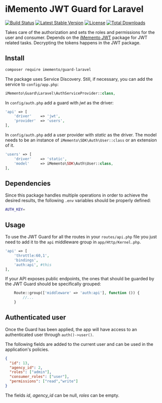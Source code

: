 # iMemento JWT Guard for Laravel
[![Build Status](https://travis-ci.org/mementohub/guard-laravel.svg?branch=master)](https://travis-ci.org/mementohub/guard-laravel)
[![Latest Stable Version](https://poser.pugx.org/imemento/guard-laravel/v/stable)](https://packagist.org/packages/imemento/guard-laravel)
[![License](https://poser.pugx.org/imemento/guard-laravel/license)](https://packagist.org/packages/imemento/guard-laravel)
[![Total Downloads](https://poser.pugx.org/imemento/guard-laravel/downloads)](https://packagist.org/packages/imemento/guard-laravel)

Takes care of the authorization and sets the roles and permissions for the user and consumer.
Depends on the [iMemento JWT](https://gitlab.com/imemento/composer/packages/jwt) package for JWT related tasks. Decrypting the tokens happens in the JWT package.

## Install

```bash
composer require imemento/guard-laravel
```

The package uses Service Discovery. Still, if necessary, you can add the service to `config/app.php`:
```php
iMemento\Guard\Laravel\AuthServiceProvider::class,
```

In `config/auth.php` add a guard with *jwt* as the driver:
```php
'api' => [
	'driver' 	=> 'jwt',
	'provider' 	=> 'users',
],
```

In `config/auth.php` add a user provider with *static* as the driver.
The model needs to be an instance of `iMemento\SDK\Auth\User::class` or an extension of it.
```php
'users' => [
	'driver' 	=> 'static',
	'model' 	=> iMemento\SDK\Auth\User::class,
],
```

## Dependencies

Since this package handles multiple operations in order to achieve the desired results, the following
`.env` variables should be properly defined:

```bash
AUTH_KEY=
```


## Usage

To use the JWT Guard for all the routes in your `routes/api.php` file you just need to add it
to the `api` middleware group in `app/Http/Kernel.php`.
```php
'api' => [
	'throttle:60,1',
	'bindings',
	'auth:api', #this
],
```

If your API exposes public endpoints, the ones that should be guarded by the JWT Guard should be
specifically grouped:
```php
	Route::group(['middleware' => 'auth:api'], function ()) {
		//...
	}
```

## Authenticated user

Once the Guard has been applied, the app will have access to an authenticated user through `auth()->user()`.

The following fields are added to the current user and can be used in the application's policies.
```json
{
  "id": 13,
  "agency_id": 2,
  "roles": ["admin"],
  "consumer_roles": ["user"],
  "permissions": ["read","write"]
}
```
The fields *id*, *agency_id* can be null, *roles* can be empty.

